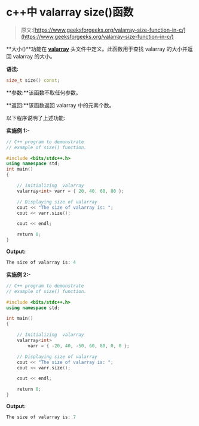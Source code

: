 # c++中 valarray size()函数

> 原文:[https://www.geeksforgeeks.org/valarray-size-function-in-c/](https://www.geeksforgeeks.org/valarray-size-function-in-c/)

**大小()**功能在 **[valarray](https://www.geeksforgeeks.org/std-valarray-class-c/)** 头文件中定义。此函数用于查找 valarray 的大小并返回 valarray 的大小。

**语法:**

```cpp
size_t size() const;
```

**参数:**该函数不取任何参数。

**返回:**该函数返回 valarray 中的元素个数。

以下程序说明了上述功能:

**实施例 1:-**

```cpp
// C++ program to demonstrate
// example of size() function.

#include <bits/stdc++.h>
using namespace std;
int main()
{

    // Initializing  valarray
    valarray<int> varr = { 20, 40, 60, 80 };

    // Displaying size of valarray
    cout << "The size of valarray is: ";
    cout << varr.size();

    cout << endl;

    return 0;
}
```

**Output:**

```cpp
The size of valarray is: 4

```

**实施例 2:-**

```cpp
// C++ program to demonstrate
// example of size() function.

#include <bits/stdc++.h>
using namespace std;

int main()
{

    // Initializing  valarray
    valarray<int>
        varr = { -20, 40, -50, 60, 80, 0, 0 };

    // Displaying size of valarray
    cout << "The size of valarray is: ";
    cout << varr.size();

    cout << endl;

    return 0;
}
```

**Output:**

```cpp
The size of valarray is: 7

```
